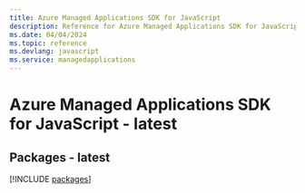 ```yaml
---
title: Azure Managed Applications SDK for JavaScript
description: Reference for Azure Managed Applications SDK for JavaScript
ms.date: 04/04/2024
ms.topic: reference
ms.devlang: javascript
ms.service: managedapplications
---
```

# Azure Managed Applications SDK for JavaScript - latest
## Packages - latest
[!INCLUDE [packages](managed-applications-index.md)]